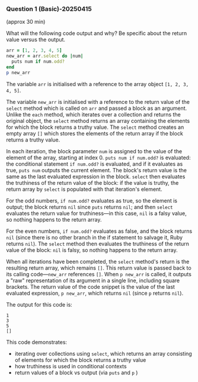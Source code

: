### Question 1 (Basic)-20250415

(approx 30 min)

What will the following code output and why? Be specific about the return value versus the output.

```ruby
arr = [1, 2, 3, 4, 5]
new_arr = arr.select do |num|  
  puts num if num.odd?  
end  
p new_arr  
```

The variable `arr` is initialised with a reference to the array object `[1, 2, 3, 4, 5]`.

The variable `new_arr` is initialised with a reference to the return value of the `select` method which is called on `arr` and passed a block as an argument. Unlike the `each` method, which iterates over a collection and returns the original object, the `select` method returns an array containing the elements for which the block returns a truthy value. The `select` method creates an empty array `[]` which stores the elements of the return array if the block returns a truthy value.

In each iteration, the block parameter `num` is assigned to the value of the element of the array, starting at index 0. `puts num if num.odd?` is evaluated: the conditional statement `if num.odd?` is evaluated, and if it evaluates as true, `puts num` outputs the current element. The block's return value is the same as the last evaluated expression in the block. `select` then evaluates the truthiness of the return value of the block: if the value is truthy, the return array by `select` is populated with that iteration's element.

For the odd numbers, `if num.odd?` evaluates as true, so the element is output; the block returns `nil` since `puts` returns `nil`; and then `select` evaluates the return value for truthiness—in this case, `nil` is a falsy value, so nothing happens to the return array.

For the even numbers, `if num.odd?` evaluates as false, and the block returns `nil` (since there is no other branch in the if statement to salvage it, Ruby returns `nil`). The `select` method then evaluates the truthiness of the return value of the block: `nil` is falsy, so nothing happens to the return array.

When all iterations have been completed, the `select` method's return is the resulting return array, which remains `[]`. This return value is passed back to its calling code—`new_arr` references `[]`. When `p new_arr` is called, it outputs a "raw" representation of its argument in a single line, including square brackets. The return value of the code snippet is the value of the last evaluated expression, `p new_arr`, which returns `nil` (since `p` returns `nil`).

The output for this code is:

```
1
3
5
[]
```

This code demonstrates:
- iterating over collections using `select`, which returns an array consisting of elements for which the block returns a truthy value
- how truthiness is used in conditional contexts
- return values of a block vs output (via `puts` and `p` )